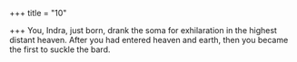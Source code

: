 +++
title = "10"

+++
You, Indra, just born, drank the soma for exhilaration in the highest  distant heaven.
After you had entered heaven and earth, then you became the first to  suckle the bard.